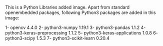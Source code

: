 This is a Python Libraries added image. Apart from standard openembedded packages, 
following Python3 packages are added in this image:

1- opencv 4.4.0
2- python3-numpy 1.19.1
3- python3-pandas 1.1.2
4- python3-keras-preprocessing 1.1.2
5- python3-keras-applications 1.0.8
6- python3-scipy 1.5.3
7- python3-scikit-learn 0.20.4
